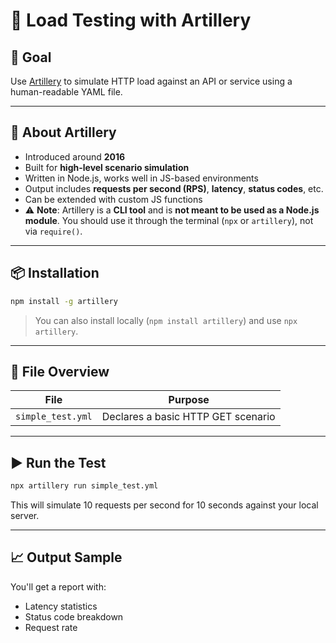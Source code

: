 # 🧨 Load Testing with Artillery

## 🎯 Goal

Use [Artillery](https://artillery.io/) to simulate HTTP load against an API or service using a human-readable YAML file.

---

## 🧠 About Artillery

- Introduced around **2016**
- Built for **high-level scenario simulation**
- Written in Node.js, works well in JS-based environments
- Output includes **requests per second (RPS)**, **latency**, **status codes**, etc.
- Can be extended with custom JS functions
- ⚠️ **Note**: Artillery is a **CLI tool** and is **not meant to be used as a Node.js module**. You should use it through the terminal (`npx` or `artillery`), not via `require()`.

---

## 📦 Installation

```bash
npm install -g artillery
```

> You can also install locally (`npm install artillery`) and use `npx artillery`.

---

## 📁 File Overview

| File              | Purpose                            |
| ----------------- | ---------------------------------- |
| `simple_test.yml` | Declares a basic HTTP GET scenario |

---

## ▶️ Run the Test

```bash
npx artillery run simple_test.yml
```

This will simulate 10 requests per second for 10 seconds against your local server.

---

## 📈 Output Sample

You'll get a report with:

- Latency statistics
- Status code breakdown
- Request rate
